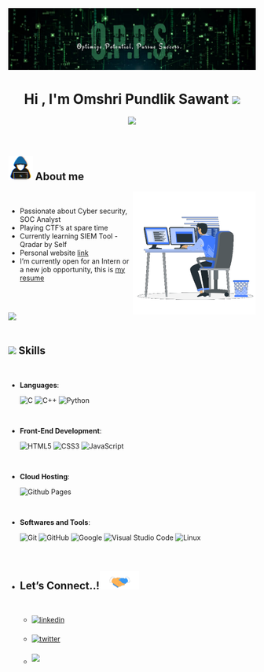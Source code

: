   <img src="https://github.com/OmshriSawant/OmshriSawant/blob/main/OPPS%20Banner.jpeg">
<h1 align="center"><b>Hi , I'm Omshri Pundlik Sawant </b><img src="https://media.giphy.com/media/hvRJCLFzcasrR4ia7z/giphy.gif" width="35"></h1>
<!--  -->
<p align="center">
  <a href="https://github.com/DenverCoder1/readme-typing-svg"><img src="https://readme-typing-svg.herokuapp.com??font=Times+New+Roman&color=cyan&size=25&center=true&vCenter=true&width=600&height=100&lines=Hello,+I'm+Omshri+Sawant!;Passionate+about+Network+Security;Cybersecurity+Enthusiast;SOC+Analysis;Active+Learner/Quick+Learner;Always+learning+and+securing!<3"></a>
</p>
<br>
<h2 id="-about-me"><picture><img src="https://github.com/0xAbdulKhalid/0xAbdulKhalid/raw/main/assets/mdImages/about_me.gif" width="50px"></picture> <strong>About me</strong></h2>
<p><picture> <img align="right" src="https://github.com/0xAbdulKhalid/0xAbdulKhalid/raw/main/assets/mdImages/Right_Side.gif" width="250px"></picture></p>
<br>
<ul>
<li>Passionate about Cyber security, SOC Analyst</li>
<li>Playing CTF’s at spare time</li>
<li>Currently learning SIEM Tool - Qradar by Self</li>
<li>Personal website <a href="https://www.0xabdulkhalid.ml">link</a></li>
<li>I’m currently open for an Intern or a new job opportunity, this is <a href="https://read.cv/0xabdulkhalid">my resume</a></li>
</ul>
<p><br><br></p>
<p><img src="https://user-images.githubusercontent.com/73097560/115834477-dbab4500-a447-11eb-908a-139a6edaec5c.gif"><br><br></p>
<h2 id="-skills"><img src="https://media2.giphy.com/media/QssGEmpkyEOhBCb7e1/giphy.gif?cid=ecf05e47a0n3gi1bfqntqmob8g9aid1oyj2wr3ds3mg700bl&amp;rid=giphy.gif" width="25"><b> Skills</b></h2>
<br>
<p align="center">
</p><ul>
<li>
<p><strong>Languages</strong>:</p>
<p><img src="https://img.shields.io/badge/C%20-%232370ED.svg?style=for-the-badge&amp;logo=c&amp;logoColor=white" alt="C">
<img src="https://img.shields.io/badge/C++%20-%2300599C.svg?style=for-the-badge&amp;logo=c%2B%2B&amp;logoColor=white" alt="C++">
<img src="https://img.shields.io/badge/Python%20-%2314354C.svg?style=for-the-badge&amp;logo=python&amp;logoColor=white" alt="Python"></p>
</li>
</ul>
<br>   
<ul>
<li>
<p><strong>Front-End Development</strong>:</p>
<p><img src="https://img.shields.io/badge/HTML5%20-%23E34F26.svg?style=for-the-badge&amp;logo=html5&amp;logoColor=white" alt="HTML5">
<img src="https://img.shields.io/badge/CSS%20-%231572B6.svg?style=for-the-badge&amp;logo=css3&amp;logoColor=white" alt="CSS3">
<img src="https://img.shields.io/badge/JavaScript%20-%23F7DF1E.svg?style=for-the-badge&amp;logo=javascript&amp;logoColor=black" alt="JavaScript"></p>
</li>
</ul>
<br>
<ul>
<li>
<p><strong>Cloud Hosting</strong>:</p>
<p><img src="https://img.shields.io/badge/GitHub%20Pages-%23327FC7.svg?style=for-the-badge&amp;logo=github&amp;logoColor=white" alt="Github Pages"></p>
</li>
</ul>
<br>
<ul>
<li>
<p><strong>Softwares and Tools</strong>:</p>
<p><img src="https://img.shields.io/badge/git-%23F05033.svg?style=for-the-badge&amp;logo=git&amp;logoColor=white" alt="Git">
<img src="https://img.shields.io/badge/github-%23121011.svg?style=for-the-badge&amp;logo=github&amp;logoColor=white" alt="GitHub">
<img src="https://img.shields.io/badge/google-%234285F4.svg?style=for-the-badge&amp;logo=google&amp;logoColor=white" alt="Google">
<img src="https://img.shields.io/badge/Visual%20Studio%20Code-0078d7.svg?style=for-the-badge&amp;logo=visual-studio-code&amp;logoColor=white" alt="Visual Studio Code">
<img src="https://img.shields.io/badge/Linux-FCC624?style=for-the-badge&amp;logo=linux&amp;logoColor=black" alt="Linux"></p>
</li>
</ul>
<br>
<ul>
<li>
<h2 id="-lets-connect"><b> Let’s Connect..!</b><img src="https://github.com/0xAbdulKhalid/0xAbdulKhalid/raw/main/assets/mdImages/handshake.gif" width="80"></h2>
<br>
<div align="left">
<ul>
<li>
<a href="https://www.linkedin.com/in/omshrisawant/" target="_blank">
<img src="https://img.shields.io/badge/linkedin:  0xabdulkhalid-%2300acee.svg?color=405DE6&amp;style=for-the-badge&amp;logo=linkedin&amp;logoColor=white" alt="linkedin" style="margin-bottom: 5px;">
</a>
</li>
<br>
<li>
<a href="https://x.com/OmshriSawant?t=bke-SuamBEDkozcHYouXCw&amp;s=08" target="_blank">
<img src="https://img.shields.io/badge/twitter:  0xabdulkhalid-%2300acee.svg?color=1DA1F2&amp;style=for-the-badge&amp;logo=twitter&amp;logoColor=white" alt="twitter" style="margin-bottom: 5px;">
</a>
</li>
<br>
<li>
<a href="mailto:omshrisawant@gmail.com" target="_blank">
<img src="https://img.shields.io/badge/gmail:  0xabdulkhalid-%23EA4335.svg?style=for-the-badge&amp;logo=gmail&amp;logoColor=white" t="mail" style="margin-bottom: 5px;">
</a>
</li>
</ul>
</div>

<br>
<br>
